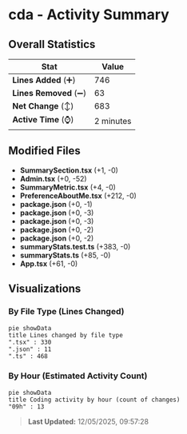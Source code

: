 # cda - Activity Summary 

## Overall Statistics

| Stat                   | Value                                                             |
| ---------------------- | ----------------------------------------------------------------- |
| **Lines Added** (➕)   | 746                                          |
| **Lines Removed** (➖) | 63                                        |
| **Net Change** (↕)    | 683                |
| **Active Time** (⌚)   | 2 minutes |


## Modified Files
- **SummarySection.tsx** (+1, -0)
- **Admin.tsx** (+0, -52)
- **SummaryMetric.tsx** (+4, -0)
- **PreferenceAboutMe.tsx** (+212, -0)
- **package.json** (+0, -1)
- **package.json** (+0, -3)
- **package.json** (+0, -3)
- **package.json** (+0, -2)
- **package.json** (+0, -2)
- **summaryStats.test.ts** (+383, -0)
- **summaryStats.ts** (+85, -0)
- **App.tsx** (+61, -0)

## Visualizations

### By File Type (Lines Changed)

```mermaid
pie showData
title Lines changed by file type
".tsx" : 330
".json" : 11
".ts" : 468
```

### By Hour (Estimated Activity Count)

```mermaid
pie showData
title Coding activity by hour (count of changes)
"09h" : 13
```


> **Last Updated:** 12/05/2025, 09:57:28